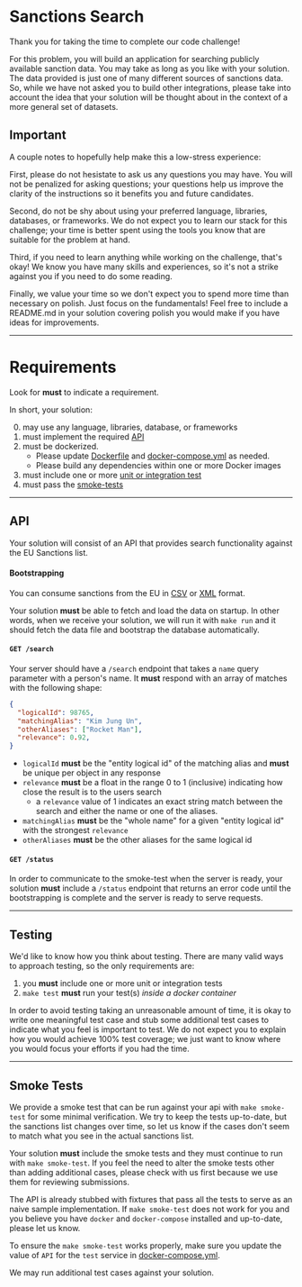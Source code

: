 # Sanctions Search

Thank you for taking the time to complete our code challenge!

For this problem, you will build an application for searching publicly available sanction data. You may take as long as you like with your solution. The data provided is just one of many different sources of sanctions data. So, while we have not asked you to build other integrations, please take into account the idea that your solution will be thought about in the context of a more general set of datasets.

## Important

A couple notes to hopefully help make this a low-stress experience:

First, please do not hesistate to ask us any questions you may have. You will not be penalized for asking questions; your questions help us improve the clarity of the instructions so it benefits you and future candidates.

Second, do not be shy about using your preferred language, libraries, databases, or frameworks. We do not expect you to learn our stack for this challenge; your time is better spent using the tools you know that are suitable for the problem at hand.

Third, if you need to learn anything while working on the challenge, that's okay! We know you have many skills and experiences, so it's not a strike against you if you need to do some reading.

Finally, we value your time so we don't expect you to spend more time than necessary on polish. Just focus on the fundamentals! Feel free to include a README.md in your solution covering polish you would make if you have ideas for improvements.

----

# Requirements

Look for **must** to indicate a requirement.

In short, your solution:

0. may use any language, libraries, database, or frameworks
1. must implement the required [API](#api)
2. must be dockerized.
   - Please update [Dockerfile](./Dockerfile) and [docker-compose.yml](./docker-compose.yml) as needed.
   - Please build any dependencies within one or more Docker images
3. must include one or more [unit or integration test](#testing)
4. must pass the [smoke-tests](#smoke-tests)

----

## API

Your solution will consist of an API that provides search functionality against the EU Sanctions list.

#### Bootstrapping

You can consume sanctions from the EU in [CSV](https://sigmaratings.s3.us-east-2.amazonaws.com/eu_sanctions.csv) or [XML](https://sigmaratings.s3.us-east-2.amazonaws.com/eu_sanctions.xml) format.

Your solution **must** be able to fetch and load the data on startup. In other words, when we receive your solution, we will run it with `make run` and it should fetch the data file and bootstrap the database automatically.

#### `GET /search`
Your server should have a `/search` endpoint that takes a `name` query parameter with a person's name. It **must** respond with an array of matches with the following shape:
```json
{
  "logicalId": 98765,
  "matchingAlias": "Kim Jung Un",
  "otherAliases": ["Rocket Man"],
  "relevance": 0.92,
}
```

* `logicalId` **must** be the "entity logical id" of the matching alias and **must** be unique per object in any response
* `relevance` **must** be a float in the range 0 to 1 (inclusive) indicating how close the result is to the users search
  - a `relevance` value of 1 indicates an exact string match between the search and either the name or one of the aliases.
* `matchingAlias` **must** be the "whole name" for a given "entity logical id" with the strongest `relevance`
* `otherAliases` **must** be the other aliases for the same logical id

#### `GET /status`
In order to communicate to the smoke-test when the server is ready, your solution **must** include a `/status` endpoint that returns an error code until the bootstrapping is complete and the server is ready to serve requests.

----

## Testing

We'd like to know how you think about testing. There are many valid ways to approach testing, so the only requirements are:
1. you **must** include one or more unit or integration tests
2. `make test` **must** run your test(s) _inside a docker container_

In order to avoid testing taking an unreasonable amount of time, it is okay to write one meaningful test case and stub some additional test cases to indicate what you feel is important to test. We do not expect you to explain how you would achieve 100% test coverage; we just want to know where you would focus your efforts if you had the time.

----

## Smoke Tests

We provide a smoke test that can be run against your api with `make smoke-test` for some minimal verification. We try to keep the tests up-to-date, but the sanctions list changes over time, so let us know if the cases don't seem to match what you see in the actual sanctions list.

Your solution **must** include the smoke tests and they must continue to run with `make smoke-test`. If you feel the need to alter the smoke tests other than adding additional cases, please check with us first because we use them for reviewing submissions.

The API is already stubbed with fixtures that pass all the tests to serve as an naive sample implementation. If `make smoke-test` does not work for you and you believe you have `docker` and `docker-compose` installed and up-to-date, please let us know.

To ensure the `make smoke-test` works properly, make sure you update the value of `API` for the `test` service in [docker-compose.yml](./docker-compose.yml).

We may run additional test cases against your solution.
